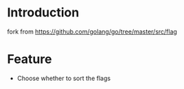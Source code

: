 # Introduction

fork from https://github.com/golang/go/tree/master/src/flag

# Feature

+ Choose whether to sort the flags
